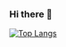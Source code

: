 ### Hi there 👋

<!--
**UdithaIshan/UdithaIshan** is a ✨ _special_ ✨ repository because its `README.md` (this file) appears on your GitHub profile.

Here are some ideas to get you started:

- 🔭 I’m currently working on ...
- 🌱 I’m currently learning ...
- 👯 I’m looking to collaborate on ...
- 🤔 I’m looking for help with ...
- 💬 Ask me about ...
- 📫 How to reach me: ...
- 😄 Pronouns: ...
- ⚡ Fun fact: ...
-->

[![Top Langs](https://github-readme-stats.vercel.app/api/top-langs/?username=UdithaIshan&show_icons=true&theme=radical)](https://github.com/anuraghazra/github-readme-stats)

<!--[![Anurag's github stats](https://github-readme-stats.vercel.app/api?username=UdithaIshan&show_icons=true&theme=radical)](https://github.com/anuraghazra/github-readme-stats)--!>
